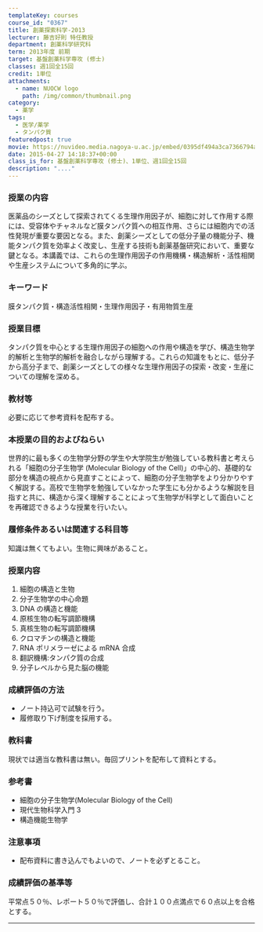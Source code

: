```yaml
---
templateKey: courses
course_id: "0367"
title: 創薬探索科学-2013
lecturer: 藤吉好則 特任教授
department: 創薬科学研究科
term: 2013年度 前期
target: 基盤創薬科学専攻 (修士)
classes: 週1回全15回
credit: 1単位
attachments:
  - name: NUOCW logo
    path: /img/common/thumbnail.png
category:
  - 薬学
tags:
  - 医学/薬学
  - タンパク質
featuredpost: true
movie: https://nuvideo.media.nagoya-u.ac.jp/embed/0395df494a3ca7366794a949e60ae8a3d35a738b
date: 2015-04-27 14:18:37+00:00
class_is_for: 基盤創薬科学専攻 (修士)、1単位、週1回全15回
description: "...."
---
```


### 授業の内容

医薬品のシーズとして探索されてくる生理作用因子が、細胞に対して作用する際には、受容体やチャネルなど膜タンパク質への相互作用、さらには細胞内での活性発現が重要な要因となる。また、創薬シーズとしての低分子量の機能分子、機能タンパク質を効率よく改変し、生産する技術も創薬基盤研究において、重要な鍵となる。本講義では、これらの生理作用因子の作用機構・構造解析・活性相関や生産システムについて多角的に学ぶ。

### キーワード

膜タンパク質・構造活性相関・生理作用因子・有用物質生産

### 授業目標

タンパク質を中心とする生理作用因子の細胞への作用や構造を学び、構造生物学的解析と生物学的解析を融合しながら理解する。これらの知識をもとに、低分子から高分子まで、創薬シーズとしての様々な生理作用因子の探索・改変・生産についての理解を深める。

### 教材等

必要に応じて参考資料を配布する。

### 本授業の目的およびねらい

世界的に最も多くの生物学分野の学生や大学院生が勉強している教科書と考えられる「細胞の分子生物学 (Molecular Biology of the Cell)」の中心的、基礎的な部分を構造の視点から見直すことによって、細胞の分子生物学をより分かりやすく解説する。高校で生物学を勉強していなかった学生にも分かるような解説を目指すと共に、構造から深く理解することによって生物学が科学として面白いことを再確認できるような授業を行いたい。

### 履修条件あるいは関連する科目等

知識は無くてもよい。生物に興味があること。

### 授業内容

1. 細胞の構造と生物
2. 分子生物学の中心命題
3. DNA の構造と機能
4. 原核生物の転写調節機構
5. 真核生物の転写調節機構
6. クロマチンの構造と機能
7. RNA ポリメラーゼによる mRNA 合成
8. 翻訳機構:タンパク質の合成
9. 分子レベルから見た脳の機能

### 成績評価の方法

- ノート持込可で試験を行う。
- 履修取り下げ制度を採用する。

### 教科書

現状では適当な教科書は無い。毎回プリントを配布して資料とする。

### 参考書

- 細胞の分子生物学(Molecular Biology of the Cell)
- 現代生物科学入門 3
- 構造機能生物学

### 注意事項

- 配布資料に書き込んでもよいので、ノートを必ずとること。

### 成績評価の基準等

平常点５０％、レポート５０％で評価し、合計１００点満点で６０点以上を合格とする。

---

